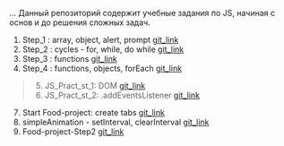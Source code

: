 ... Данный репозиторий содержит учебные задания по JS, начиная с основ и до решения сложных задач.

1. Step_1 : array, object, alert, prompt [git_link](https://github.com/anastasiya-maximovich/JS_practicum_A-Z/tree/master/JS_step_1)
2. Step_2 : cycles - for, while, do while [git_link](https://github.com/anastasiya-maximovich/JS_practicum_A-Z/tree/master/JS_step_2)
3. Step_3 : functions [git_link](https://github.com/anastasiya-maximovich/JS_practicum_A-Z/tree/master/JS-step_3)
4. Step_4 : functions, objects, forEach [git_link](https://github.com/anastasiya-maximovich/JS_practicum_A-Z/tree/master/JS-step_4)
>5. JS_Pract_st_1: DOM [git_link](https://github.com/anastasiya-maximovich/JS_practicum_A-Z/tree/master/JS_Pract_st_1)
>6. JS_Pract_st_2: .addEventsListener [git_link](https://github.com/anastasiya-maximovich/JS_practicum_A-Z/tree/master/JS_Pract_st_2)

7. Start Food-project: create tabs [git_link](https://github.com/anastasiya-maximovich/JS_practicum_A-Z/tree/master/Food_project)
8. simpleAnimation - setInterval, clearInterval [git_link](https://github.com/anastasiya-maximovich/JS_practicum_A-Z/tree/master/sympleAnimation)
9. Food-project-Step2 [git_link](https://github.com/anastasiya-maximovich/JS_practicum_A-Z/tree/master/Food_project-Step2)
